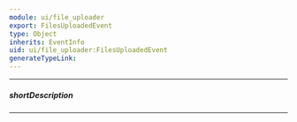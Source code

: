 ```yaml
---
module: ui/file_uploader
export: FilesUploadedEvent
type: Object
inherits: EventInfo
uid: ui/file_uploader:FilesUploadedEvent
generateTypeLink: 
---
```

---
##### shortDescription
<!-- Description goes here -->

---
<!-- Description goes here -->